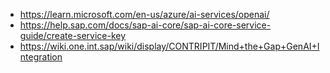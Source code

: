 

- https://learn.microsoft.com/en-us/azure/ai-services/openai/
- https://help.sap.com/docs/sap-ai-core/sap-ai-core-service-guide/create-service-key
- https://wiki.one.int.sap/wiki/display/CONTRIPIT/Mind+the+Gap+GenAI+Integration 